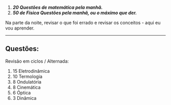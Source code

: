 
1. ***20 Questões de matemática pela manhã.***
2. ***50 de Física Questões pela manhã, ou o máximo que der.***

Na parte da noite, revisar o que foi errado e revisar os conceitos - aqui eu vou aprender. 

---
## Questões:

Revisão em ciclos / Alternada:

1. 15 Eletrodinâmica
2. 10  Termologia
3. 8 Ondulatória 
4. 8 Cinemática 
5. 6 Óptica
6. 3 Dinâmica
